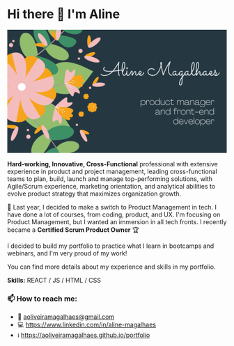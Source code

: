 
# Hi there 👋 I'm Aline

![Banner](./AlineMagalhaes.png)


**Hard-working, Innovative, Cross-Functional** professional with extensive experience in product and project management, leading cross-functional teams to plan, build, launch and manage top-performing solutions, with Agile/Scrum experience, marketing orientation, and analytical abilities to evolve product strategy that maximizes organization growth.

🌱 Last year, I decided to make a switch to Product Management in tech. I have done a lot of courses, from coding, product, and UX. I'm focusing on Product Management, but I wanted an immersion in all tech fronts. I recently became a **Certified Scrum Product Owner** :trophy:

I decided to build my portfolio to practice what I learn in bootcamps and webinars, and I'm very proud of my work!

You can find more details about my experience and skills in my portfolio.

**Skills:** REACT / JS / HTML / CSS


### 📫 How to reach me: 

- :email: aoliveiramagalhaes@gmail.com
- :computer: https://www.linkedin.com/in/aline-magalhaes
- :information_source: https://aoliveiramagalhaes.github.io/portfolio

